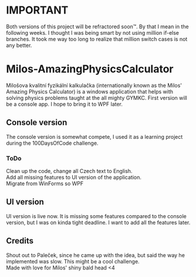 # IMPORTANT
Both versions of this project will be refractored soon™. By that I mean in the following weeks. I thought I was being smart by not using million if-else branches. It took me way too long to realize that million switch cases is not any better.

# Milos-AmazingPhysicsCalculator
Milošova kvalitní fyzikální kalkulačka (internationally known as the Milos' Amazing Physics Calculator) is a windows application that helps with solving physics problems taught at the all mighty GYMKC. First version will be a console app. I hope to bring it to WPF later.<br/>
## Console version
The console version is somewhat compete, I used it as a learning project during the 100DaysOfCode challenge.
### ToDo
Clean up the code, change all Czech text to English.<br/>
Add all missing features to UI version of the application.<br/>
Migrate from WinForms so WPF
## UI version
UI version is live now. It is missing some features compared to the console version, but I was on kinda tight deadline. I want to add all the features later.
## Credits
Shout out to Paleček, since he came up with the idea, but said the way he implemented was slow. This might be a cool challenge.<br/>
Made with love for Milos' shiny bald head <4
